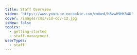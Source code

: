 ```yaml
---
title: Staff Overview
video: 'https://www.youtube-nocookie.com/embed/hBvwH9HKR4U'
cover: /images/cms/vid-cov-12.jpg
isNew: false
topics:
  - getting-started
  - staff-management
userTypes:
  - staff
---
```

